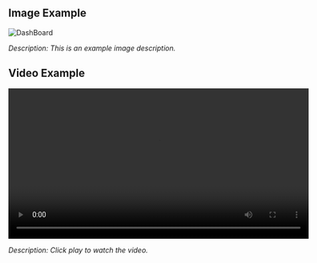 ## Image Example
![DashBoard](https://github.com/user-attachments/assets/0ed1c9f4-30bb-4bcc-827e-693a9821afa8)

*Description: This is an example image description.*

## Video Example
<video controls width="600">
    <source src="path/to/your/video.mp4" type="video/mp4">
    Your browser does not support the video tag.
</video>

*Description: Click play to watch the video.*


